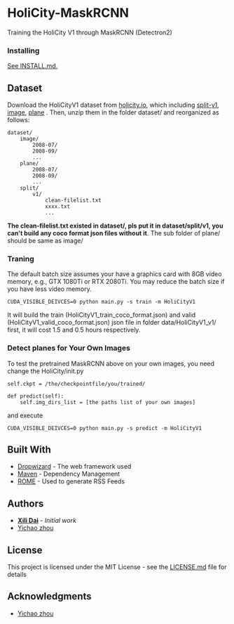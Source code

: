 # HoliCity-MaskRCNN

Training the HoliCity V1 through MaskRCNN (Detectron2)



### Installing


[See INSTALL.md.](https://github.com/facebookresearch/detectron2/blob/master/INSTALL.md)



## Dataset

Download the HoliCityV1 dataset from [holicity.io](https://people.eecs.berkeley.edu/~zyc/holicity/), 
which including [split-v1](https://drive.google.com/file/d/1Uypum27IGCxIn4JQkgWJoKhhEmh3x_WS/view), [image](https://drive.google.com/file/d/11-u2uUzBJeKDT3sGz0K-wHJtLXY4NzJD/view), [plane](https://drive.google.com/file/d/1Q3bAl66US_ZfJ_QcaSNoJ6AqnfNBqyd4/view) . 
Then, unzip them in the folder dataset/ and reorganized as follows:
```
dataset/
    image/
        2008-07/
        2008-09/
        ...
    plane/
        2008-07/
        2008-09/
        ...
    split/
        v1/
            clean-filelist.txt
            xxxx.txt
            ...
```
**The clean-filelist.txt existed in dataset/, 
pls put it in dataset/split/v1, you can't build any coco format json files without it**. 
The sub folder of plane/ should be same as image/

### Traning

The default batch size assumes your have a graphics card with 8GB video memory, e.g., GTX 1080Ti or RTX 2080Ti. 
You may reduce the batch size if you have less video memory.

```
CUDA_VISIBLE_DEIVCES=0 python main.py -s train -m HoliCityV1
```
It will build the train (HoliCityV1_train_coco_format.json) and valid (HoliCityV1_valid_coco_format.json) json file 
in folder data/HoliCityV1_v1/ first, it will cost 1.5 and 0.5 hours respectively.

### Detect planes for Your Own Images
To test the pretrained MaskRCNN above on your own images, you need change the HoliCity/init.py
```
self.ckpt = /the/checkpointfile/you/trained/

def predict(self):
    self.img_dirs_list = [the paths list of your own images]
``` 
 
and execute
```
CUDA_VISIBLE_DEIVCES=0 python main.py -s predict -m HoliCityV1
```


## Built With

* [Dropwizard](http://www.dropwizard.io/1.0.2/docs/) - The web framework used
* [Maven](https://maven.apache.org/) - Dependency Management
* [ROME](https://rometools.github.io/rome/) - Used to generate RSS Feeds


## Authors

* [**Xili Dai**](https://github.com/Delay-Xili) - *Initial work*
* [Yichao zhou](https://github.com/zhou13)

## License

This project is licensed under the MIT License - see the [LICENSE.md](LICENSE.md) file for details

## Acknowledgments

* [Yichao zhou](https://github.com/zhou13)


